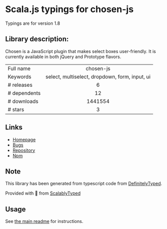 
# Scala.js typings for chosen-js

Typings are for version 1.8

## Library description:
Chosen is a JavaScript plugin that makes select boxes user-friendly. It is currently available in both jQuery and Prototype flavors.

|                    |                 |
| ------------------ | :-------------: |
| Full name          | chosen-js |
| Keywords           | select, multiselect, dropdown, form, input, ui |
| # releases         | 6 |
| # dependents       | 12 |
| # downloads        | 1441554 |
| # stars            | 3 |

## Links
- [Homepage](https://harvesthq.github.io/chosen/)
- [Bugs](https://github.com/harvesthq/chosen/issues)
- [Repository](https://github.com/harvesthq/chosen)
- [Npm](https://www.npmjs.com/package/chosen-js)
    


## Note
This library has been generated from typescript code from [DefinitelyTyped](https://definitelytyped.org).

Provided with :purple_heart: from [ScalablyTyped](https://github.com/oyvindberg/ScalablyTyped)

## Usage
See [the main readme](../../readme.md) for instructions.


